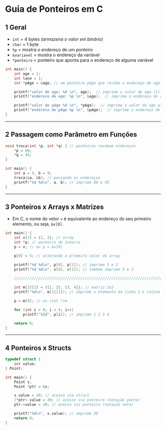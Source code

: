 # Guia de Ponteiros em C

## 1 Geral

- `int` = 4 bytes *(armazena o valor em binário)*
- `char` = 1 byte
- `%p` = mostra o endereço de um ponteiro
- `&variavel` = mostra o endereço da variável
- `*ponteiro` = ponteiro que aponta para o endereço de alguma variável

```c
int main() {
    int age = 1;
    int lane = 1;
    int *pAge = &age; // um ponteiro pAge que recebe o endereço de age

    printf("valor de age: %d \n", age);  // imprime o valor de age (1)
    printf("endereco de age: %p \n", &age);  // imprime o endereço de age

    printf("valor de pAge %d \n", *pAge);  // imprime o valor de age através do ponteiro
    printf("endereco de pAge %p \n", &pAge);  // imprime o endereço do ponteiro pAge
}
```

---

## 2 Passagem como Parâmetro em Funções

```c
void troca(int *p, int *q) { // ponteiros recebem endereços
    *p = 89;
    *q = 45;
}

int main() {
    int a = 3, b = 9;
    troca(&a, &b); // passando os endereços
    printf("%d %d\n", a, b); // imprime 89 e 45
}
```

---

## 3 Ponteiros x Arrays x Matrizes

- Em C, o nome do vetor `v` é equivalente ao endereço do seu primeiro elemento, ou seja, `&v[0]`.

```c
int main() {
    int v[2] = {1, 2}; // array
    int *p; // ponteiro de inteiro
    p = v; // ou p = &v[0]

    p[0] = 5; // alterando o primeiro valor do array

    printf("%d %d\n", p[0], p[1]); // imprime 5 e 2
    printf("%d %d\n", v[0], v[1]); // também imprime 5 e 2

    ///////////////////////////////////////////////////////////////////////////
    
    int m[2][2] = {{1, 2}, {3, 4}}; // matriz 2x2
    printf("%d\n", m[1][1]); // imprime o elemento da linha 2 e coluna 2

    p = m[0]; // ou (int *)m

    for (int i = 0; i < 4; i++)
        printf("%2d", p[i]); // imprime 1 2 3 4

    return 0;
}
```

---

## 4 Ponteiros x Structs

```c
typedef struct {
    int value;
} Point;

int main() {
    Point s;
    Point *ptr = &s;

    s.value = 20; // acesso via struct
    (*ptr).value = 40; // acesso via ponteiro (notação ponto)
    ptr->value = 30; // acesso via ponteiro (notação seta)

    printf("%d\n", s.value); // imprime 30
    return 0;
}
```



